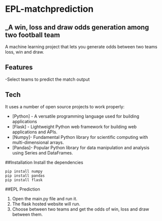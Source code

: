 # EPL-matchprediction
## _A win, loss and draw odds generation among two football team

A machine learning project that lets you generate odds between two teams loss, win and draw.



## Features
-Select teams to predict the match output

## Tech

It uses a number of open source projects to work properly:

- [Python] - A versatile programming language used for building applications
- [Flask] - Lightweight Python web framework for building web applications and APIs.
- [Numpy]- Fundamental Python library for scientific computing with multi-dimensional arrays.
- [Pandas]- Popular Python library for data manipulation and analysis using Series and DataFrames.


##Installation
Install the dependencies
```
pip install numpy
pip install pandas
pip install flask
```


##EPL Prediction
1. Open the main.py file and run it.
2. The flask hosted website will run.
3. Choose between two teams and get the odds of win, loss and draw between them.


